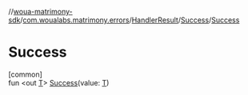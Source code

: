 //[woua-matrimony-sdk](../../../../index.md)/[com.woualabs.matrimony.errors](../../index.md)/[HandlerResult](../index.md)/[Success](index.md)/[Success](-success.md)

# Success

[common]\
fun <out [T](index.md)> [Success](-success.md)(value: [T](index.md))
